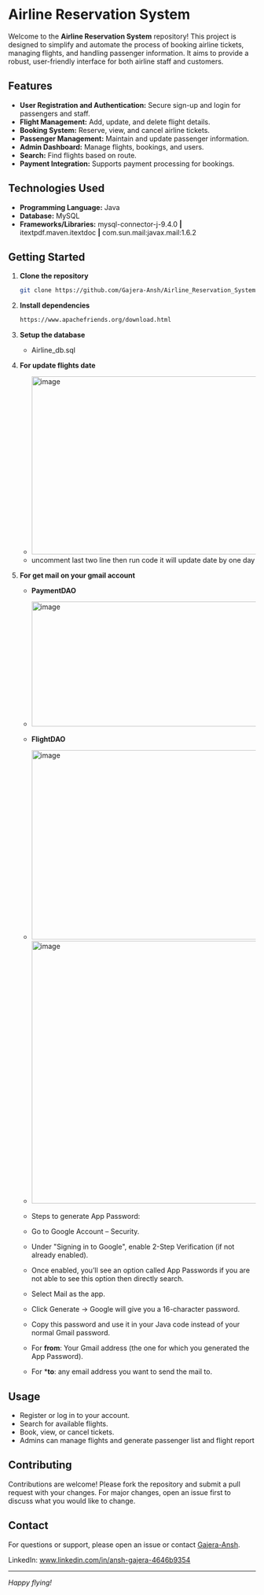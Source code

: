 # Airline Reservation System

Welcome to the **Airline Reservation System** repository! This project is designed to simplify and automate the process of booking airline tickets, managing flights, and handling passenger information. It aims to provide a robust, user-friendly interface for both airline staff and customers.

## Features

- **User Registration and Authentication:** Secure sign-up and login for passengers and staff.
- **Flight Management:** Add, update, and delete flight details.
- **Booking System:** Reserve, view, and cancel airline tickets.
- **Passenger Management:** Maintain and update passenger information.
- **Admin Dashboard:** Manage flights, bookings, and users.
- **Search:** Find flights based on route.
- **Payment Integration:** Supports payment processing for bookings.

## Technologies Used

- **Programming Language:** Java
- **Database:** MySQL
- **Frameworks/Libraries:** mysql-connector-j-9.4.0 **|** itextpdf.maven.itextdoc **|** com.sun.mail:javax.mail:1.6.2

## Getting Started

1. **Clone the repository**
   ```sh
   git clone https://github.com/Gajera-Ansh/Airline_Reservation_System.git
   ```
2. **Install dependencies**
   ```sh
   https://www.apachefriends.org/download.html
   ```
3. **Setup the database**
   - Airline_db.sql
  
4. **For update flights date**
   - <img width="1353" height="362" alt="image" src="https://github.com/user-attachments/assets/6a445705-c2db-4c04-aaab-ca1b104ea5a3" />
   - uncomment last two line then run code it will update date by one day

5. **For get mail on your gmail account**
   - **PaymentDAO**
   - <img width="535" height="254" alt="image" src="https://github.com/user-attachments/assets/1a852ddf-8efb-4841-b718-a891537c0861" />


   - **FlightDAO**
   - <img width="1334" height="385" alt="image" src="https://github.com/user-attachments/assets/8b3772cb-f565-4ec4-a61e-d93f6b7c0119" />

   - <img width="1347" height="534" alt="image" src="https://github.com/user-attachments/assets/a76af1a3-31f4-4473-8ee4-bb79321a9afd" />

   - Steps to generate App Password:

   - Go to Google Account – Security.
   - Under "Signing in to Google", enable 2-Step Verification (if not already enabled).
   - Once enabled, you’ll see an option called App Passwords if you are not able to see this option then directly search.
   - Select Mail as the app.
   - Click Generate → Google will give you a 16-character password.
   - Copy this password and use it in your Java code instead of your normal Gmail password.
   - For **from**: Your Gmail address (the one for which you generated the App Password).
   - For ***to**: any email address you want to send the mail to.

## Usage

- Register or log in to your account.
- Search for available flights.
- Book, view, or cancel tickets.
- Admins can manage flights and generate passenger list and flight report

## Contributing

Contributions are welcome! Please fork the repository and submit a pull request with your changes. For major changes, open an issue first to discuss what you would like to change.

## Contact

For questions or support, please open an issue or contact [Gajera-Ansh](https://github.com/Gajera-Ansh).

LinkedIn: www.linkedin.com/in/ansh-gajera-4646b9354

---

*Happy flying!*
